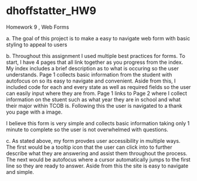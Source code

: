 # dhoffstatter_HW9
Homework 9 , Web Forms

a. The goal of this project is to make a easy to navigate web form with basic styling to appeal to users

b. Throughout this assignment I used multiple best practices for forms. To start, I have 4 pages that all link together as you progress from the index. My index includes a brief description as to what is occuring so the user understands. Page 1 collects basic information from the student with autofocus on so its easy to navigate and convenient. Aside from this, I included code for each and every state as well as required fields so the user can easily input where they are from. Page 1 links to Page 2 where I collect information on the stuent such as what year they are in school and what their major within TCOB is. Following this the user is navigated to a thank you page with a image. 

I believe this form is very simple and collects basic information taking only 1 minute to complete so the user is not overwhelmed with questions. 

c. As stated above, my form provdes user accessibility in multiple ways. The first would be a tooltip icon that the user can click into to further describe what they are answering and assist them throughout the process. The next would be autofocus where a cursor automatically jumps to the first line so they are ready to answer. Aside from this the site is easy to navigate and simple. 

